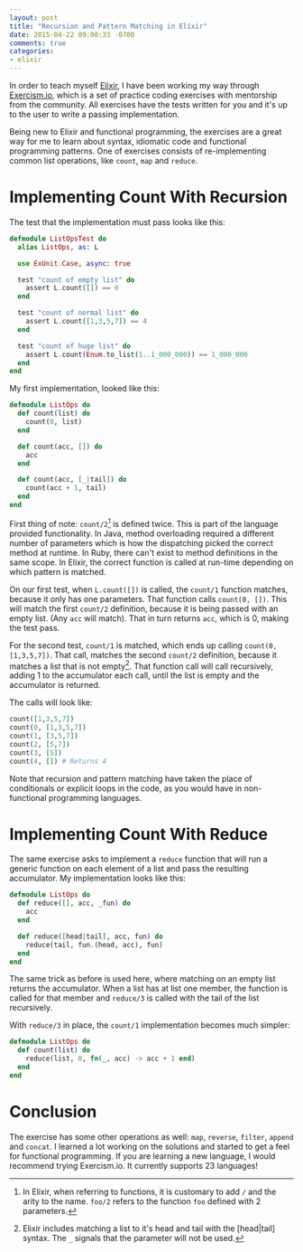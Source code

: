 ```yaml
---
layout: post
title: "Recursion and Pattern Matching in Elixir"
date: 2015-04-22 09:00:33 -0700
comments: true
categories:
- elixir
---
```


In order to teach myself [Elixir][1], I have been working my way through [Exercism.io][2], which is a set of practice coding exercises with mentorship from the community. All exercises have the tests written for you and it's up to the user to write a passing implementation.

Being new to Elixir and functional programming, the exercises are a great way for me to learn about syntax, idiomatic code and functional programming patterns. One of exercises consists of re-implementing common list operations, like `count`, `map` and `reduce`.

# Implementing Count With Recursion

The test that the implementation must pass looks like this:

``` elixir
defmodule ListOpsTest do
  alias ListOps, as: L

  use ExUnit.Case, async: true

  test "count of empty list" do
    assert L.count([]) == 0
  end

  test "count of normal list" do
    assert L.count([1,3,5,7]) == 4
  end

  test "count of huge list" do
    assert L.count(Enum.to_list(1..1_000_000)) == 1_000_000
  end
end
```

My first implementation, looked like this:

``` elixir
defmodule ListOps do
  def count(list) do
    count(0, list)
  end

  def count(acc, []) do
    acc
  end

  def count(acc, [_|tail]) do
    count(acc + 1, tail)
  end
end
```

First thing of note: `count/2`[^1] is defined twice. This is part of the language provided functionality. In Java, method overloading required a different number of parameters which is how the dispatching picked the correct method at runtime. In Ruby, there can't exist to method definitions in the same scope. In Elixir, the correct function is called at run-time depending on which pattern is matched.

On our first test, when `L.count([])` is called, the `count/1` function matches, because it only has one parameters. That function calls `count(0, [])`. This will match the first `count/2` definition, because it is being passed with an empty list. (Any `acc` will match). That in turn returns `acc`, which is 0, making the test pass.

For the second test, `count/1` is matched, which ends up calling `count(0, [1,3,5,7])`. That call, matches the second `count/2` definition, because it matches a list that is not empty[^2]. That function call will call recursively, adding 1 to the accumulator each call, until the list is empty and the accumulator is returned.

The calls will look like:

``` elixir
count([1,3,5,7])
count(0, [1,3,5,7])
count(1, [3,5,7])
count(2, [5,7])
count(3, [5])
count(4, []) # Returns 4
```

Note that recursion and pattern matching have taken the place of conditionals or explicit loops in the code, as you would have in non-functional programming languages.

# Implementing Count With Reduce

The same exercise asks to implement a `reduce` function that will run a generic function on each element of a list and pass the resulting accumulator. My implementation looks like this:

``` elixir
defmodule ListOps do
  def reduce([], acc, _fun) do
    acc
  end

  def reduce([head|tail], acc, fun) do
    reduce(tail, fun.(head, acc), fun)
  end
end
```

The same trick as before is used here, where matching on an empty list returns the accumulator. When a list has at list one member, the function is called for that member and `reduce/3` is called with the tail of the list recursively.

With `reduce/3` in place, the `count/1` implementation becomes much simpler:

``` elixir
defmodule ListOps do
  def count(list) do
    reduce(list, 0, fn(_, acc) -> acc + 1 end)
  end
end
```

# Conclusion

The exercise has some other operations as well: `map`, `reverse`, `filter`, `append` and `concat`. I learned a lot working on the solutions and started to get a feel for functional programming. If you are learning a new language, I would recommend trying Exercism.io. It currently supports 23 languages!

[^1]: In Elixir, when referring to functions, it is customary to add `/` and the arity to the name. `foo/2` refers to the function `foo` defined with 2 parameters.
[^2]: Elixir includes matching a list to it's head and tail with the [head|tail] syntax. The `_` signals that the parameter will not be used.

[1]: http://elixir-lang.org/
[2]: http://exercism.io/
